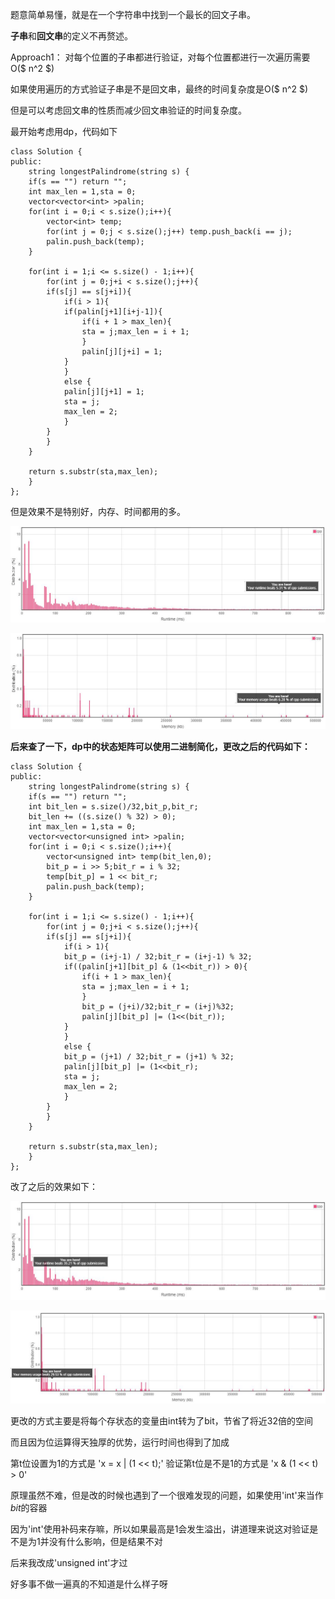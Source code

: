 题意简单易懂，就是在一个字符串中找到一个最长的回文子串。

**子串**和**回文串**的定义不再赘述。

Approach1：
对每个位置的子串都进行验证，对每个位置都进行一次遍历需要O($ n^2 $)

如果使用遍历的方式验证子串是不是回文串，最终的时间复杂度是O($ n^2 $)

但是可以考虑回文串的性质而减少回文串验证的时间复杂度。

最开始考虑用dp，代码如下

	class Solution {
	public:
	    string longestPalindrome(string s) {
		if(s == "") return "";
		int max_len = 1,sta = 0;
		vector<vector<int> >palin;
		for(int i = 0;i < s.size();i++){
		    vector<int> temp;
		    for(int j = 0;j < s.size();j++) temp.push_back(i == j);
		    palin.push_back(temp);
		}

		for(int i = 1;i <= s.size() - 1;i++){
		    for(int j = 0;j+i < s.size();j++){
			if(s[j] == s[j+i]){
			    if(i > 1){
				if(palin[j+1][i+j-1]){
				    if(i + 1 > max_len){
					sta = j;max_len = i + 1;
				    }
				    palin[j][j+i] = 1;
				}
			    }
			    else {
				palin[j][j+1] = 1;
				sta = j;
				max_len = 2;
			    }
			}
		    }
		}

		return s.substr(sta,max_len);
	    }
	};

但是效果不是特别好，内存、时间都用的多。

![first_runtime](first_runtime.jpg)

![first_memory](first_memory.jpg)

**后来查了一下，dp中的状态矩阵可以使用二进制简化，更改之后的代码如下：**

	class Solution {
	public:
	    string longestPalindrome(string s) {
		if(s == "") return "";
		int bit_len = s.size()/32,bit_p,bit_r;
		bit_len += ((s.size() % 32) > 0);
		int max_len = 1,sta = 0;
		vector<vector<unsigned int> >palin;
		for(int i = 0;i < s.size();i++){
		    vector<unsigned int> temp(bit_len,0);
		    bit_p = i >> 5;bit_r = i % 32;
		    temp[bit_p] = 1 << bit_r;
		    palin.push_back(temp);
		}

		for(int i = 1;i <= s.size() - 1;i++){
		    for(int j = 0;j+i < s.size();j++){
			if(s[j] == s[j+i]){
			    if(i > 1){
				bit_p = (i+j-1) / 32;bit_r = (i+j-1) % 32;
				if((palin[j+1][bit_p] & (1<<bit_r)) > 0){
				    if(i + 1 > max_len){
					sta = j;max_len = i + 1;
				    }
				    bit_p = (j+i)/32;bit_r = (i+j)%32;
				    palin[j][bit_p] |= (1<<(bit_r));
				}
			    }
			    else {
				bit_p = (j+1) / 32;bit_r = (j+1) % 32;
				palin[j][bit_p] |= (1<<bit_r);
				sta = j;
				max_len = 2;
			    }
			}
		    }
		}

		return s.substr(sta,max_len);
	    }
	};

改了之后的效果如下：

![second_runtime](second_runtime.jpg)

![second_memory](second_memory.jpg)

更改的方式主要是将每个存状态的变量由int转为了bit，节省了将近32倍的空间

而且因为位运算得天独厚的优势，运行时间也得到了加成

第t位设置为1的方式是 'x = x | (1 << t);' 验证第t位是不是1的方式是 'x & (1 << t) > 0'

原理虽然不难，但是改的时候也遇到了一个很难发现的问题，如果使用'int'来当作*bit*的容器

因为'int'使用补码来存嘛，所以如果最高是1会发生溢出，讲道理来说这对验证是不是为1并没有什么影响，但是结果不对

后来我改成'unsigned int'才过

好多事不做一遍真的不知道是什么样子呀

